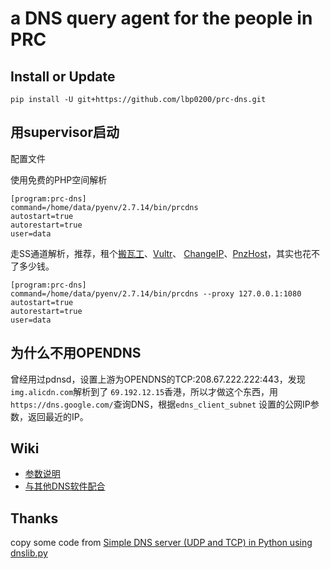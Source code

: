 # a DNS query agent for the people in PRC

## Install or Update
```
pip install -U git+https://github.com/lbp0200/prc-dns.git
```

## 用supervisor启动
配置文件

使用免费的PHP空间解析
```
[program:prc-dns]
command=/home/data/pyenv/2.7.14/bin/prcdns
autostart=true
autorestart=true
user=data
```

走SS通道解析，推荐，租个[搬瓦工](https://polr.liuboping.com/9zuU9)、[Vultr](https://polr.liuboping.com/PrgTf)、
[ChangeIP](https://polr.liuboping.com/changeip)、[PnzHost](https://polr.liuboping.com/pnzhost)，其实也花不了多少钱。
```
[program:prc-dns]
command=/home/data/pyenv/2.7.14/bin/prcdns --proxy 127.0.0.1:1080
autostart=true
autorestart=true
user=data
```

## 为什么不用OPENDNS
曾经用过pdnsd，设置上游为OPENDNS的TCP:208.67.222.222:443，发现`img.alicdn.com`解析到了
`69.192.12.15`香港，所以才做这个东西，用`https://dns.google.com/`查询DNS，根据`edns_client_subnet`
设置的公网IP参数，返回最近的IP。

## Wiki
- [参数说明](doc/parameter.md)
- [与其他DNS软件配合](doc/with_other.md)

## Thanks
copy some code from [Simple DNS server (UDP and TCP) in Python using dnslib.py](https://gist.github.com/andreif/6069838)

